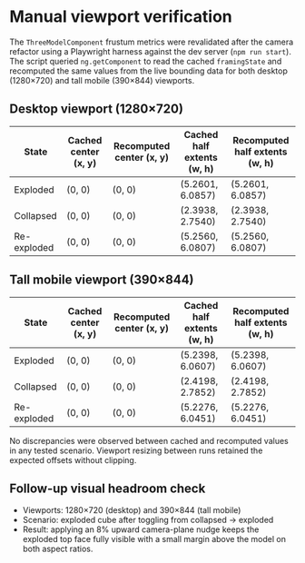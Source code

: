 # Manual viewport verification

The `ThreeModelComponent` frustum metrics were revalidated after the camera refactor
using a Playwright harness against the dev server (`npm run start`). The script
queried `ng.getComponent` to read the cached `framingState` and recomputed the same
values from the live bounding data for both desktop (1280×720) and tall mobile
(390×844) viewports.

## Desktop viewport (1280×720)

| State | Cached center (x, y) | Recomputed center (x, y) | Cached half extents (w, h) | Recomputed half extents (w, h) |
| --- | --- | --- | --- | --- |
| Exploded | (0, 0) | (0, 0) | (5.2601, 6.0857) | (5.2601, 6.0857) |
| Collapsed | (0, 0) | (0, 0) | (2.3938, 2.7540) | (2.3938, 2.7540) |
| Re-exploded | (0, 0) | (0, 0) | (5.2560, 6.0807) | (5.2560, 6.0807) |

## Tall mobile viewport (390×844)

| State | Cached center (x, y) | Recomputed center (x, y) | Cached half extents (w, h) | Recomputed half extents (w, h) |
| --- | --- | --- | --- | --- |
| Exploded | (0, 0) | (0, 0) | (5.2398, 6.0607) | (5.2398, 6.0607) |
| Collapsed | (0, 0) | (0, 0) | (2.4198, 2.7852) | (2.4198, 2.7852) |
| Re-exploded | (0, 0) | (0, 0) | (5.2276, 6.0451) | (5.2276, 6.0451) |

No discrepancies were observed between cached and recomputed values in any tested
scenario. Viewport resizing between runs retained the expected offsets without
clipping.

## Follow-up visual headroom check

- Viewports: 1280×720 (desktop) and 390×844 (tall mobile)
- Scenario: exploded cube after toggling from collapsed → exploded
- Result: applying an 8% upward camera-plane nudge keeps the exploded top face
  fully visible with a small margin above the model on both aspect ratios.
